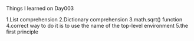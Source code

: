 Things I learned on Day003

1.List comprehension
2.Dictionary comprehension
3.math.sqrt() function
4.correct way to do it is to use the name of the top-level environment
5.the first principle